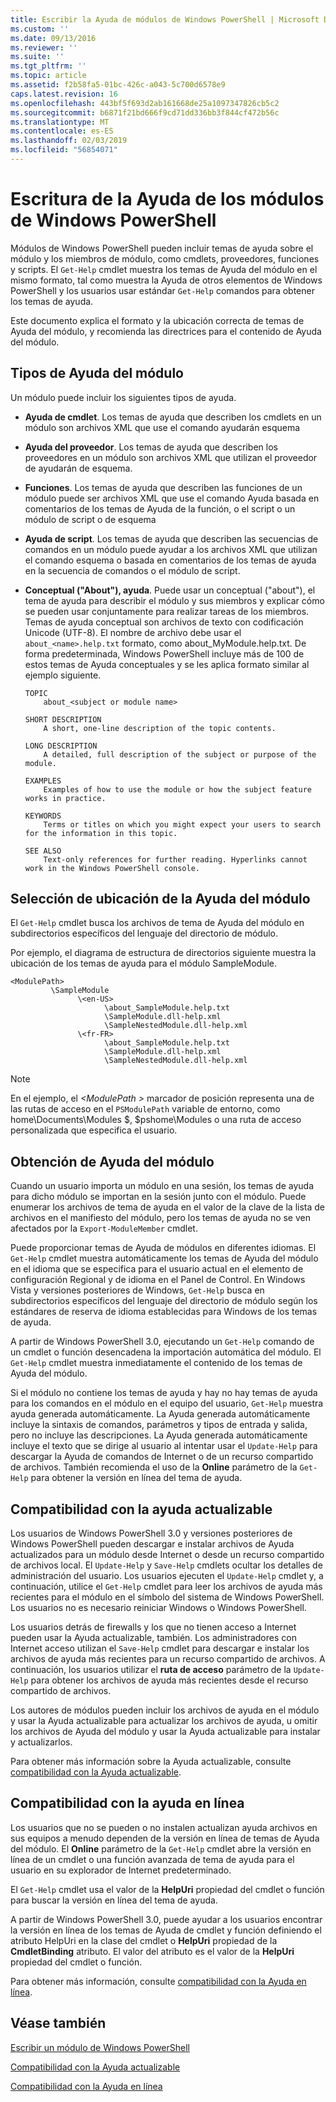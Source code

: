 ```yaml
---
title: Escribir la Ayuda de módulos de Windows PowerShell | Microsoft Docs
ms.custom: ''
ms.date: 09/13/2016
ms.reviewer: ''
ms.suite: ''
ms.tgt_pltfrm: ''
ms.topic: article
ms.assetid: f2b58fa5-01bc-426c-a043-5c700d6578e9
caps.latest.revision: 16
ms.openlocfilehash: 443bf5f693d2ab161668de25a1097347826cb5c2
ms.sourcegitcommit: b6871f21bd666f9cd71dd336bb3f844cf472b56c
ms.translationtype: MT
ms.contentlocale: es-ES
ms.lasthandoff: 02/03/2019
ms.locfileid: "56854071"
---
```

# <a name="writing-help-for-windows-powershell-modules"></a>Escritura de la Ayuda de los módulos de Windows PowerShell

Módulos de Windows PowerShell pueden incluir temas de ayuda sobre el módulo y los miembros de módulo, como cmdlets, proveedores, funciones y scripts. El `Get-Help` cmdlet muestra los temas de Ayuda del módulo en el mismo formato, tal como muestra la Ayuda de otros elementos de Windows PowerShell y los usuarios usar estándar `Get-Help` comandos para obtener los temas de ayuda.

Este documento explica el formato y la ubicación correcta de temas de Ayuda del módulo, y recomienda las directrices para el contenido de Ayuda del módulo.

## <a name="types-of-module-help"></a>Tipos de Ayuda del módulo

Un módulo puede incluir los siguientes tipos de ayuda.

- **Ayuda de cmdlet**. Los temas de ayuda que describen los cmdlets en un módulo son archivos XML que use el comando ayudarán esquema

- **Ayuda del proveedor**. Los temas de ayuda que describen los proveedores en un módulo son archivos XML que utilizan el proveedor de ayudarán de esquema.

- **Funciones**. Los temas de ayuda que describen las funciones de un módulo puede ser archivos XML que use el comando Ayuda basada en comentarios de los temas de Ayuda de la función, o el script o un módulo de script o de esquema

- **Ayuda de script**. Los temas de ayuda que describen las secuencias de comandos en un módulo puede ayudar a los archivos XML que utilizan el comando esquema o basada en comentarios de los temas de ayuda en la secuencia de comandos o el módulo de script.

- **Conceptual ("About"), ayuda**. Puede usar un conceptual ("about"), el tema de ayuda para describir el módulo y sus miembros y explicar cómo se pueden usar conjuntamente para realizar tareas de los miembros. Temas de ayuda conceptual son archivos de texto con codificación Unicode (UTF-8). El nombre de archivo debe usar el `about_<name>.help.txt` formato, como about_MyModule.help.txt. De forma predeterminada, Windows PowerShell incluye más de 100 de estos temas de Ayuda conceptuales y se les aplica formato similar al ejemplo siguiente.

  ```
  TOPIC
      about_<subject or module name>

  SHORT DESCRIPTION
      A short, one-line description of the topic contents.

  LONG DESCRIPTION
      A detailed, full description of the subject or purpose of the module.

  EXAMPLES
      Examples of how to use the module or how the subject feature works in practice.

  KEYWORDS
      Terms or titles on which you might expect your users to search for the information in this topic.

  SEE ALSO
      Text-only references for further reading. Hyperlinks cannot work in the Windows PowerShell console.

  ```

## <a name="placement-of-module-help"></a>Selección de ubicación de la Ayuda del módulo

El `Get-Help` cmdlet busca los archivos de tema de Ayuda del módulo en subdirectorios específicos del lenguaje del directorio de módulo.

Por ejemplo, el diagrama de estructura de directorios siguiente muestra la ubicación de los temas de ayuda para el módulo SampleModule.

```
<ModulePath>
         \SampleModule
               \<en-US>
                     \about_SampleModule.help.txt
                     \SampleModule.dll-help.xml
                     \SampleNestedModule.dll-help.xml
               \<fr-FR>
                     \about_SampleModule.help.txt
                     \SampleModule.dll-help.xml
                     \SampleNestedModule.dll-help.xml

```

> [!NOTE]
> En el ejemplo, el  *\<ModulePath >* marcador de posición representa una de las rutas de acceso en el `PSModulePath` variable de entorno, como home\Documents\Modules $, $pshome\Modules o una ruta de acceso personalizada que especifica el usuario.

## <a name="getting-module-help"></a>Obtención de Ayuda del módulo

Cuando un usuario importa un módulo en una sesión, los temas de ayuda para dicho módulo se importan en la sesión junto con el módulo. Puede enumerar los archivos de tema de ayuda en el valor de la clave de la lista de archivos en el manifiesto del módulo, pero los temas de ayuda no se ven afectados por la `Export-ModuleMember` cmdlet.

Puede proporcionar temas de Ayuda de módulos en diferentes idiomas. El `Get-Help` cmdlet muestra automáticamente los temas de Ayuda del módulo en el idioma que se especifica para el usuario actual en el elemento de configuración Regional y de idioma en el Panel de Control. En Windows Vista y versiones posteriores de Windows, `Get-Help` busca en subdirectorios específicos del lenguaje del directorio de módulo según los estándares de reserva de idioma establecidas para Windows de los temas de ayuda.

A partir de Windows PowerShell 3.0, ejecutando un `Get-Help` comando de un cmdlet o función desencadena la importación automática del módulo. El `Get-Help` cmdlet muestra inmediatamente el contenido de los temas de Ayuda del módulo.

Si el módulo no contiene los temas de ayuda y hay no hay temas de ayuda para los comandos en el módulo en el equipo del usuario, `Get-Help` muestra ayuda generada automáticamente. La Ayuda generada automáticamente incluye la sintaxis de comandos, parámetros y tipos de entrada y salida, pero no incluye las descripciones. La Ayuda generada automáticamente incluye el texto que se dirige al usuario al intentar usar el `Update-Help` para descargar la Ayuda de comandos de Internet o de un recurso compartido de archivos. También recomienda el uso de la **Online** parámetro de la `Get-Help` para obtener la versión en línea del tema de ayuda.

## <a name="supporting-updatable-help"></a>Compatibilidad con la ayuda actualizable

Los usuarios de Windows PowerShell 3.0 y versiones posteriores de Windows PowerShell pueden descargar e instalar archivos de Ayuda actualizados para un módulo desde Internet o desde un recurso compartido de archivos local. El `Update-Help` y `Save-Help` cmdlets ocultar los detalles de administración del usuario. Los usuarios ejecuten el `Update-Help` cmdlet y, a continuación, utilice el `Get-Help` cmdlet para leer los archivos de ayuda más recientes para el módulo en el símbolo del sistema de Windows PowerShell. Los usuarios no es necesario reiniciar Windows o Windows PowerShell.

Los usuarios detrás de firewalls y los que no tienen acceso a Internet pueden usar la Ayuda actualizable, también. Los administradores con Internet acceso utilizan el `Save-Help` cmdlet para descargar e instalar los archivos de ayuda más recientes para un recurso compartido de archivos. A continuación, los usuarios utilizar el **ruta de acceso** parámetro de la `Update-Help` para obtener los archivos de ayuda más recientes desde el recurso compartido de archivos.

Los autores de módulos pueden incluir los archivos de ayuda en el módulo y usar la Ayuda actualizable para actualizar los archivos de ayuda, u omitir los archivos de Ayuda del módulo y usar la Ayuda actualizable para instalar y actualizarlos.

Para obtener más información sobre la Ayuda actualizable, consulte [compatibilidad con la Ayuda actualizable](./supporting-updatable-help.md).

## <a name="supporting-online-help"></a>Compatibilidad con la ayuda en línea

Los usuarios que no se pueden o no instalen actualizan ayuda archivos en sus equipos a menudo dependen de la versión en línea de temas de Ayuda del módulo. El **Online** parámetro de la `Get-Help` cmdlet abre la versión en línea de un cmdlet o una función avanzada de tema de ayuda para el usuario en su explorador de Internet predeterminado.

El `Get-Help` cmdlet usa el valor de la **HelpUri** propiedad del cmdlet o función para buscar la versión en línea del tema de ayuda.

A partir de Windows PowerShell 3.0, puede ayudar a los usuarios encontrar la versión en línea de los temas de Ayuda de cmdlet y función definiendo el atributo HelpUri en la clase del cmdlet o **HelpUri** propiedad de la **CmdletBinding** atributo. El valor del atributo es el valor de la **HelpUri** propiedad del cmdlet o función.

Para obtener más información, consulte [compatibilidad con la Ayuda en línea](./supporting-online-help.md).

## <a name="see-also"></a>Véase también

[Escribir un módulo de Windows PowerShell](./writing-a-windows-powershell-module.md)

[Compatibilidad con la Ayuda actualizable](./supporting-updatable-help.md)

[Compatibilidad con la Ayuda en línea](./supporting-online-help.md)